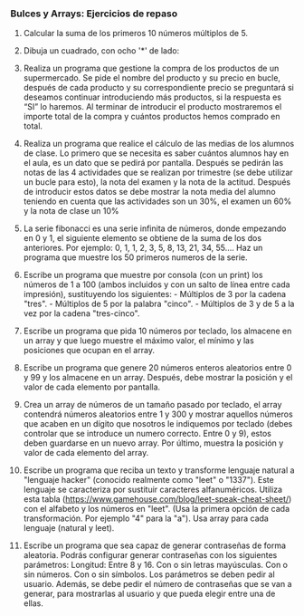 ### Bulces y Arrays: Ejercicios de repaso

1. Calcular la suma de los primeros 10 números múltiplos de 5.

2. Dibuja un cuadrado, con ocho '*' de lado:
    
3. Realiza un programa que gestione la compra de los productos de un
supermercado. Se pide el nombre del producto y su precio en bucle, después
de cada producto y su correspondiente precio se preguntará si deseamos
continuar introduciendo más productos, si la respuesta es “SI” lo haremos. Al
terminar de introducir el producto mostraremos el importe total de la compra
y cuántos productos hemos comprado en total.

4. Realiza un programa que realice el cálculo de las medias de los alumnos
de clase. Lo primero que se necesita es saber cuántos alumnos hay en el
aula, es un dato que se pedirá por pantalla. Después se pedirán las notas
de las 4 actividades que se realizan por trimestre (se debe utilizar un bucle
para esto), la nota del examen y la nota de la actitud. Después de
introducir estos datos se debe mostrar la nota media del alumno teniendo
en cuenta que las actividades son un 30%, el examen un 60% y la nota de clase
un 10%

5. La serie fibonacci es una serie infinita de números, donde empezando en 0 y 1, el siguiente elemento se obtiene de la suma de los dos anteriores. 
 Por ejemplo: 0, 1, 1, 2, 3, 5, 8, 13, 21, 34, 55…. Haz un programa que muestre los 50 primeros numeros de la serie.

6. Escribe un programa que muestre por consola (con un print) los números de 1 a 100 (ambos incluidos y con un salto de línea entre cada impresión), sustituyendo los siguientes: - Múltiplos de 3 por la cadena "tres". - Múltiplos de 5 por la palabra "cinco". - Múltiplos de 3 y de 5 a la vez por la cadena "tres-cinco".

7. Escribe un programa que pida 10 números por teclado, los almacene en un array y que luego muestre el máximo valor, el mínimo y las posiciones que ocupan en el array.

8. Escribe un programa que genere 20 números enteros aleatorios entre 0 y 99 y los almacene en un array. Después, debe mostrar la posición y el valor de cada elemento por pantalla.

9. Crea un array de números de un tamaño pasado por teclado, el array contendrá números aleatorios entre 1 y 300 y mostrar aquellos números que acaben en un dígito que nosotros le indiquemos por teclado (debes controlar que se introduce un numero correcto. Entre 0 y 9), estos deben guardarse en un nuevo array. Por último, muestra la posición y valor de cada elemento del array.

10. Escribe un programa que reciba un texto y transforme lenguaje natural a "lenguaje hacker" (conocido realmente como "leet" o "1337"). Este lenguaje
se caracteriza por sustituir caracteres alfanuméricos. Utiliza esta tabla (https://www.gamehouse.com/blog/leet-speak-cheat-sheet/) con el alfabeto y los números en "leet". (Usa la primera opción de cada transformación. Por ejemplo "4" para la "a"). Usa array para cada lenguaje (natural y leet).

11. Escribe un programa que sea capaz de generar contraseñas de forma aleatoria. Podrás configurar generar contraseñas con los siguientes parámetros:
 Longitud: Entre 8 y 16. Con o sin letras mayúsculas. Con o sin números. Con o sin símbolos. Los parámetros se deben pedir al usuario. Además, se debe pedir el número de contraseñas que se van a generar, para mostrarlas al usuario y que pueda elegir entre una de ellas.

